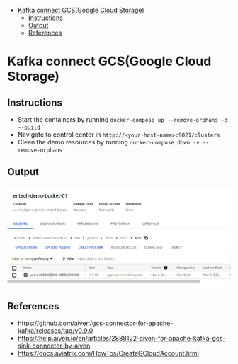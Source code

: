 - [Kafka connect GCS(Google Cloud Storage)](#kafka-connect-gcsgoogle-cloud-storage)
  - [Instructions](#instructions)
  - [Output](#output)
  - [References](#references)
  
# Kafka connect GCS(Google Cloud Storage)

## Instructions
- Start the containers by running `docker-compose up --remove-orphans -d --build`
- Navigate to control center in `http://<your-host-name>:9021/clusters`
- Clean the demo resources by running `docker-compose down -v --remove-orphans`

## Output
![](./docs/img/final-results.png)

## References
- https://github.com/aiven/gcs-connector-for-apache-kafka/releases/tag/v0.9.0
- https://help.aiven.io/en/articles/2888122-aiven-for-apache-kafka-gcs-sink-connector-by-aiven
- https://docs.aviatrix.com/HowTos/CreateGCloudAccount.html